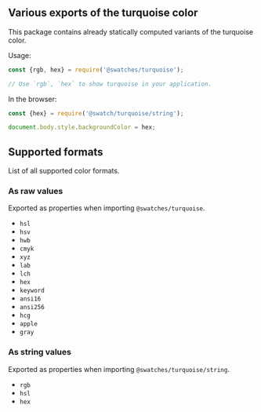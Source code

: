 ## Various exports of the turquoise color

This package contains already statically computed variants of the turquoise color.

Usage:
```js
const {rgb, hex} = require('@swatches/turquoise');

// Use `rgb`, `hex` to show turquoise in your application.
```

In the browser:
```js
const {hex} = require('@swatch/turquoise/string');

document.body.style.backgroundColor = hex;
```

## Supported formats


List of all supported color formats.

### As raw values

Exported as properties when importing `@swatches/turquoise`.

- `hsl`
- `hsv`
- `hwb`
- `cmyk`
- `xyz`
- `lab`
- `lch`
- `hex`
- `keyword`
- `ansi16`
- `ansi256`
- `hcg`
- `apple`
- `gray`

### As string values

Exported as properties when importing `@swatches/turquoise/string`.

- `rgb`
- `hsl`
- `hex`
